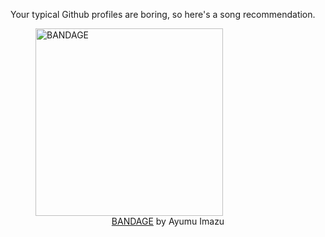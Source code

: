 Your typical Github profiles are boring, so here's a song recommendation.
<figure><img width="300" height="300" src="https://i.scdn.co/image/ab67616d0000b273ca126c9f954104ada739c7fe" alt="BANDAGE" /><figcaption align="center"><a href="https://open.spotify.com/track/14A4jC5UJzjqr8nWW5jFqe" target="_blank">BANDAGE</a> by Ayumu Imazu</figcaption></figure>
